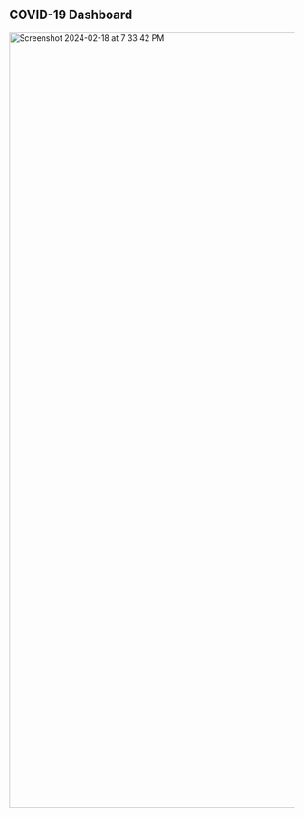 ## COVID-19 Dashboard

<img width="1369" alt="Screenshot 2024-02-18 at 7 33 42 PM" src="https://github.com/kvempati95/COVID-19-Dashboard/assets/143650052/8273ee40-84ba-4678-a1dd-214fc6b1468c">

